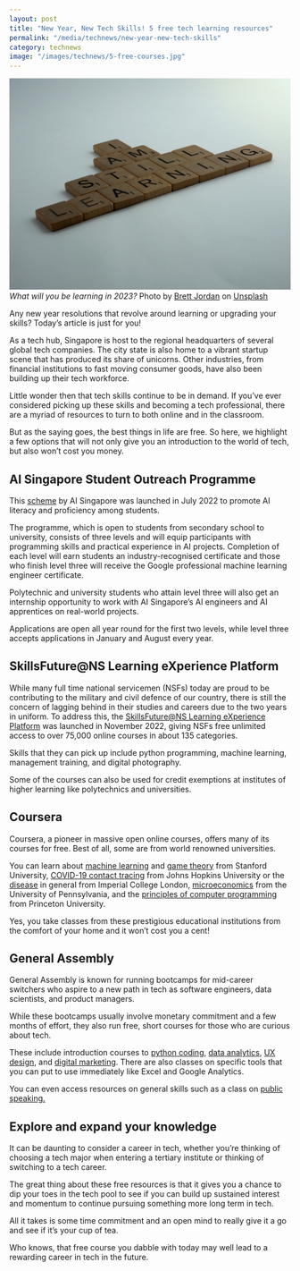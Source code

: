 ```yaml
---
layout: post
title: "New Year, New Tech Skills! 5 free tech learning resources"
permalink: "/media/technews/new-year-new-tech-skills"
category: technews
image: "/images/technews/5-free-courses.jpg"
---
```


![Bruised fruit](/images/technews/5-free-courses.jpg)
*What will you be learning in 2023?* Photo by <a href="https://unsplash.com/@brett_jordan?utm_source=unsplash&utm_medium=referral&utm_content=creditCopyText">Brett Jordan</a> on <a href="https://unsplash.com/photos/wvfbpzLbZVg?utm_source=unsplash&utm_medium=referral&utm_content=creditCopyText">Unsplash</a>

Any new year resolutions that revolve around learning or upgrading your skills? Today’s article is just for you!

As a tech hub, Singapore is host to the regional headquarters of several global tech companies. The city state is also home to a vibrant startup scene that has produced its share of unicorns. Other industries, from financial institutions to fast moving consumer goods, have also been building up their tech workforce. 

Little wonder then that tech skills continue to be in demand. If you’ve ever considered picking up these skills and becoming a tech professional, there are a myriad of resources to turn to both online and in the classroom. 

But as the saying goes, the best things in life are free. So here, we highlight a few options that will not only give you an introduction to the world of tech, but also won’t cost you money. 

## AI Singapore Student Outreach Programme

This [scheme](https://learn.aisingapore.org/student-outreach-programme/) by AI Singapore was launched in July 2022 to promote AI literacy and proficiency among students. 

The programme, which is open to students from secondary school to university, consists of three levels and will equip participants with programming skills and practical experience in AI projects. Completion of each level will earn students an industry-recognised certificate and those who finish level three will receive the Google professional machine learning engineer certificate. 

Polytechnic and university students who attain level three will also get an internship opportunity to work with AI Singapore’s AI engineers and AI apprentices on real-world projects.

Applications are open all year round for the first two levels, while level three accepts applications in January and August every year. 

## SkillsFuture@NS Learning eXperience Platform

While many full time national servicemen (NSFs) today are proud to be contributing to the military and civil defence of our country, there is still the concern of lagging behind in their studies and careers due to the two years in uniform. 
To address this, the [SkillsFuture@NS Learning eXperience Platform](https://www.mindef.gov.sg/web/portal/mindef/news-and-events/latest-releases/article-detail/2022/September/21sep22_fs) was launched in November 2022, giving NSFs free unlimited access to over 75,000 online courses in about 135 categories. 

Skills that they can pick up include python programming, machine learning, management training, and digital photography. 

Some of the courses can also be used for credit exemptions at institutes of higher learning like polytechnics and universities.

## Coursera 

Coursera, a pioneer in massive open online courses, offers many of its courses for free. Best of all, some are from world renowned universities.

You can learn about [machine learning](https://www.coursera.org/learn/machine-learning) and [game theory](https://www.coursera.org/learn/game-theory-1) from Stanford University, [COVID-19 contact tracing](https://www.coursera.org/learn/covid-19-contact-tracing?edocomorp=covid-19-contact-tracing) from Johns Hopkins University or the [disease](https://www.coursera.org/learn/covid-19) in general from Imperial College London, [microeconomics](https://www.coursera.org/learn/microeconomics-part2) from the University of Pennsylvania, and the [principles of computer programming](https://www.coursera.org/learn/cs-programming-java) from Princeton University.

Yes, you take classes from these prestigious educational institutions from the comfort of your home and it won’t cost you a cent! 

## General Assembly

General Assembly is known for running bootcamps for mid-career switchers who aspire to a new path in tech as software engineers, data scientists, and product managers. 

While these bootcamps usually involve monetary commitment and a few months of effort, they also run free, short courses for those who are curious about tech. 

These include introduction courses to [python coding](https://generalassemb.ly/education/intro-to-python-free-online-livestream/online), [data analytics](https://generalassemb.ly/education/intro-to-data-analytics-livestream), [UX design](https://generalassemb.ly/education/free-intro-to-ux-design-class-online/online/), and [digital marketing](https://generalassemb.ly/education/free-intro-to-digital-marketing-class-online/online/). There are also classes on specific tools that you can put to use immediately like Excel and Google Analytics. 

You can even access resources on general skills such as a class on [public speaking.](https://generalassemb.ly/education/intro-to-public-speaking-free-online-livestream/online)

## Explore and expand your knowledge

It can be daunting to consider a career in tech, whether you’re thinking of choosing a tech major when entering a tertiary institute or thinking of switching to a tech career. 

The great thing about these free resources is that it gives you a chance to dip your toes in the tech pool to see if you can build up sustained interest and momentum to continue pursuing something more long term in tech. 

All it takes is some time commitment and an open mind to really give it a go and see if it’s your cup of tea. 

Who knows, that free course you dabble with today may well lead to a rewarding career in tech in the future. 


